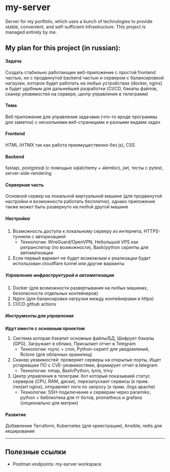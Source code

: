 # my-server
Server for my portfolio, which uses a bunch of technologies to provide stable, convenient, and self-sufficient infrastructure. This project is managed entirely by me.

## My plan for this project (in russian):

#### Задача
Создать стабильно работающее веб-приложение с простой frontend  частью, но с продвинутой backend частью и сервером с балансировкой нагрузки, которое будет работать на любых устройствах (docker, nginx) и будет удобным для дальнейшей разработки (CI/CD, бэкапы файлов, сканер уязвимостей на сервере, центр управления в телеграмм)

#### Тема
Веб приложение для управления задачами (что-то вроде программы для заметок) с несколькими веб-страницами и разными видами задач

#### Frontend
HTML (HTMX так как работа преимущественно без js), CSS

#### Backend
fastapi, postgresql (с помощью sqlalchemy + alembic), jwt, тесты с pytest, server-side-rendering

#### Серверная часть
Основной сервер на локальной виртуальной машине (для продвинутой настройки и возможности работать бесплатно), однако приложение также может быть развернуто на любой другой машине
##### Настройка
1. Возможность доступа к локальному серверу из интернета, HTTPS-туннели с авторизацией
	- Технологии: WireGuard/OpenVPN, Небольшой VPS как ретранслятор (по возможности), Bash/python скрипты для автоматизации
2. Если первый вариант не будет возможным к реализации будет использован cloudflare tunnel или другие варианты
##### Управление инфраструктурой и автоматизация
1. Docker (для возможности развертывания на любых машинах, безопасности отдельных контейнеров)
2. Nginx (для балансировки нагрузки между контейнерами и https)
3. CI/CD github actions
##### Инструменты для управления
**Идут вместе с основным проектом**
1. Система которая бэкапит основные файлы/БД, Шифрует бэкапы (GPG), Загружает в облако, Присылает отчет в Telegram
	- Технологии: rsync + cron, Python-скрипт для уведомлений, Rclone (для облачных хранилищ)
2. Сканер уязвимостей: проверяет серверы на открытые порты, Ищет устаревшее ПО с CVE-уязвимостями, формирует отчет в telegram
	- Технологии: nmap, Bash/Python, lynis, trivy
3. Центр управления в телеграм: бот который показываей статус серверов (CPU, RAM, диски), перезапускает сервисы (к прим. /restart nginx), отправляет логи по запросу (к прим. /logs apache)
	- Технологии: SSH-подключение к серверам через paramiko, python + библиотека для тг ботов, prometheus и grafana (опционально для метрик)

#### Развитие
Добавление Terraform, Kubernetes (для оркестрации), Ansible, redis для кеширования

---
## Полезные ссылки
- Postman endpoints: my-server workspace
